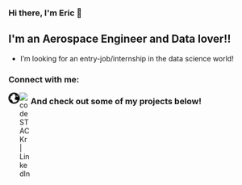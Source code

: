 ### Hi there, I'm Eric 👋

## I'm an Aerospace Engineer and Data lover!!

- I’m looking for an entry-job/internship in the data science world!

### Connect with me:

[<img align="left" alt="codeSTACKr.com" width="22px" src="https://raw.githubusercontent.com/iconic/open-iconic/master/svg/globe.svg" />][website]
[<img align="left" alt="codeSTACKr | LinkedIn" width="22px" src="https://cdn.jsdelivr.net/npm/simple-icons@v3/icons/linkedin.svg" />][linkedin]

### And check out some of my projects below!

[website]: https://ergoncab.github.io/
[linkedin]: https://www.linkedin.com/in/ergoncab/
